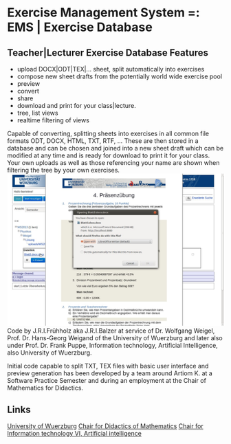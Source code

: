 Exercise Management System =: EMS  | Exercise Database
===

Teacher|Lecturer Exercise Database Features
---
* upload DOCX|ODT|TEX|... sheet, split automatically into exercises
* compose new sheet drafts from the potentially world wide exercise pool
* preview
* convert
* share
* download and print for your class|lecture.
* tree, list views
* realtime filtering of views

Capable of converting, splitting sheets into exercises in all common file formats ODT, DOCX, HTML, TXT, RTF, ...
These are then stored in a database and can be chosen and joined into a new sheet draft which can be modified at any time and is ready for download to print it for your class.
Your own uploads as well as those referencing your name are shown when filtering the tree by your own exercises.
<img src="present/Exercise_DB__sheet_preview_and_download.jpg" alt="screenshot of sheet preview, download"/>
Code by J.R.I.Frühholz aka J.R.I.Balzer at service of Dr. Wolfgang Weigel, Prof. Dr. Hans-Georg Weigand of the University of Wuerzburg and later also under Prof. Dr. Frank Puppe, Information technology, Artificial Intelligence, also University of Wuerzburg.

Initial code capable to split TXT, TEX files with basic user interface and preview generation has been developed by a team around Artiom K. at a Software Practice Semester and during an employment at the Chair of Mathematics for Didactics.


Links
---
[University of Wuerzburg](http://uni-wuerzburg.de)
[Chair for Didactics of Mathematics](http://didaktik.mathematik.uni-wuerzburg.de)
[Chair for Information technology VI, Artificial intelligence](http://is.informatik.uni-wuerzburg.de)

